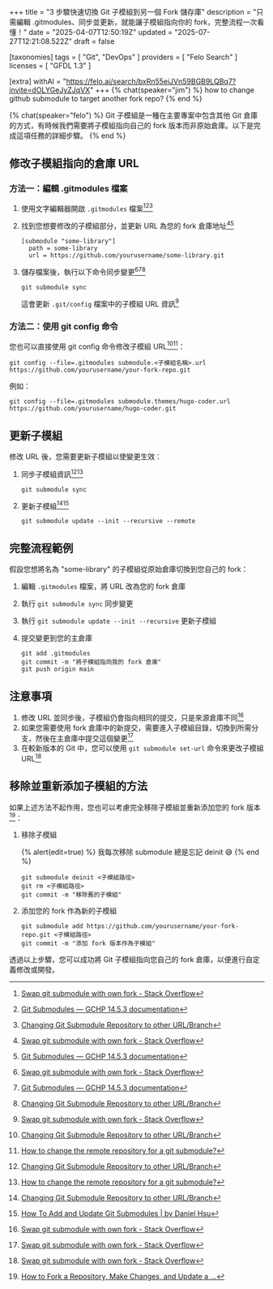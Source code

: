 +++
title = "3 步驟快速切換 Git 子模組到另一個 Fork 儲存庫"
description = "只需編輯 .gitmodules、同步並更新，就能讓子模組指向你的 fork，完整流程一次看懂！"
date = "2025-04-07T12:50:19Z"
updated = "2025-07-27T12:21:08.522Z"
draft = false

[taxonomies]
tags = [ "Git", "DevOps" ]
providers = [ "Felo Search" ]
licenses = [ "GFDL 1.3" ]

[extra]
withAI = "<https://felo.ai/search/bxRn55eiJVn59BGB9LQBq7?invite=dOLYGeJyZJqVX>"
+++
{% chat(speaker="jim") %}
how to change github submodule to target another fork repo?
{% end %}

{% chat(speaker="felo") %}
Git 子模組是一種在主要專案中包含其他 Git 倉庫的方式，有時候我們需要將子模組指向自己的 fork 版本而非原始倉庫。以下是完成這項任務的詳細步驟。
{% end %}

## 修改子模組指向的倉庫 URL

### 方法一：編輯 .gitmodules 檔案

1. 使用文字編輯器開啟 `.gitmodules` 檔案[^1][^3][^8]
2. 找到您想要修改的子模組部分，並更新 URL 為您的 fork 倉庫地址[^1][^3]

   ```
   [submodule "some-library"]
     path = some-library
     url = https://github.com/yourusername/some-library.git
   ```

3. 儲存檔案後，執行以下命令同步變更[^1][^3][^8]

   ```
   git submodule sync
   ```

   這會更新 `.git/config` 檔案中的子模組 URL 資訊[^1]

### 方法二：使用 git config 命令

您也可以直接使用 git config 命令修改子模組 URL[^8][^13]：

```
git config --file=.gitmodules submodule.<子模組名稱>.url https://github.com/yourusername/your-fork-repo.git
```

例如：

```
git config --file=.gitmodules submodule.themes/hugo-coder.url https://github.com/yourusername/hugo-coder.git
```

## 更新子模組

修改 URL 後，您需要更新子模組以使變更生效：

1. 同步子模組資訊[^8][^13]

   ```
   git submodule sync
   ```

2. 更新子模組[^8][^9]

   ```
   git submodule update --init --recursive --remote
   ```

## 完整流程範例

假設您想將名為 "some-library" 的子模組從原始倉庫切換到您自己的 fork：

1. 編輯 `.gitmodules` 檔案，將 URL 改為您的 fork 倉庫
2. 執行 `git submodule sync` 同步變更
3. 執行 `git submodule update --init --recursive` 更新子模組
4. 提交變更到您的主倉庫

   ```
   git add .gitmodules
   git commit -m "將子模組指向我的 fork 倉庫"
   git push origin main
   ```

## 注意事項

1. 修改 URL 並同步後，子模組仍會指向相同的提交，只是來源倉庫不同[^1]
2. 如果您需要使用 fork 倉庫中的新提交，需要進入子模組目錄，切換到所需分支，然後在主倉庫中提交這個變更[^1]
3. 在較新版本的 Git 中，您可以使用 `git submodule set-url` 命令來更改子模組 URL[^1]

## 移除並重新添加子模組的方法

如果上述方法不起作用，您也可以考慮完全移除子模組並重新添加您的 fork 版本[^5]：

1. 移除子模組

   {% alert(edit=true) %}
   我每次移除 submodule 總是忘記 deinit 😅
   {% end %}

   ```
   git submodule deinit <子模組路徑>
   git rm <子模組路徑>
   git commit -m "移除舊的子模組"
   ```

2. 添加您的 fork 作為新的子模組

   ```
   git submodule add https://github.com/yourusername/your-fork-repo.git <子模組路徑>
   git commit -m "添加 fork 版本作為子模組"
   ```

透過以上步驟，您可以成功將 Git 子模組指向您自己的 fork 倉庫，以便進行自定義修改或開發。

[^1]: [Swap git submodule with own fork - Stack Overflow](https://stackoverflow.com/questions/11637175/swap-git-submodule-with-own-fork)
[^3]: [Git Submodules — GCHP 14.5.3 documentation](https://gchp.readthedocs.io/en/stable/reference/git-submodules.html)
[^5]: [How to Fork a Repository, Make Changes, and Update a ...](https://www.yopa.page/blog/2024-04-20-how-to-fork-a-repository-make-changes-and-update-a-submodule-in-your-main-project.html)
[^8]: [Changing Git Submodule Repository to other URL/Branch](https://dev.to/serhatteker/changing-git-submodule-repository-to-other-url-branch-356p)
[^9]: [How To Add and Update Git Submodules | by Daniel Hsu](https://medium.com/@nightheronry/how-to-add-and-update-git-submodules-dc1ba035e63b)
[^13]: [How to change the remote repository for a git submodule?](https://stackoverflow.com/questions/913701/how-to-change-the-remote-repository-for-a-git-submodule)
